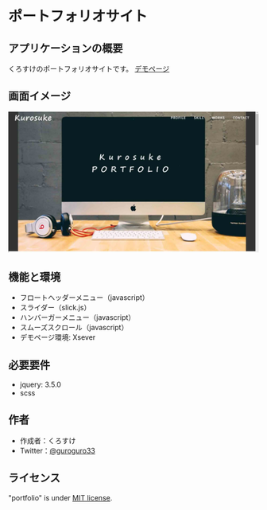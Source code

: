 # ポートフォリオサイト
 
## アプリケーションの概要
 
くろすけのポートフォリオサイトです。
[デモページ](https://kurosuke-web.com/)

## 画面イメージ ##
 
![TOPイメージ](twitter-card.jpg)
 
## 機能と環境
 
- フロートヘッダーメニュー（javascript）
- スライダー（slick.js）
- ハンバーガーメニュー（javascript）
- スムーズスクロール（javascript）
- デモページ環境: Xsever
 
## 必要要件
 
- jquery: 3.5.0
- scss

## 作者

* 作成者：くろすけ
* Twitter：[@guroguro33](https://twitter.com/guroguro33)
 
## ライセンス
 
"portfolio" is under [MIT license](https://en.wikipedia.org/wiki/MIT_License).